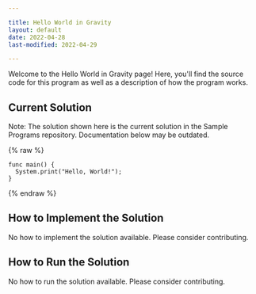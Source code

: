```yaml
---

title: Hello World in Gravity
layout: default
date: 2022-04-28
last-modified: 2022-04-29

---
```


Welcome to the Hello World in Gravity page! Here, you'll find the source code for this program as well as a description of how the program works.

## Current Solution

Note: The solution shown here is the current solution in the Sample Programs repository. Documentation below may be outdated.

{% raw %}

```Gravity
func main() {
  System.print("Hello, World!");
}

```

{% endraw %}

## How to Implement the Solution

No how to implement the solution available. Please consider contributing.

## How to Run the Solution

No how to run the solution available. Please consider contributing.